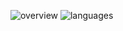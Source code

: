 ![overview](https://github.com/username/github-stats/blob/master/generated/overview.svg)
![languages](https://github.com/username/github-stats/blob/master/generated/languages.svg)
